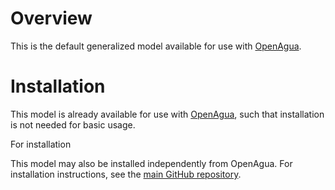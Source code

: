 # Overview

This is the default generalized model available for use with [OpenAgua](https://www.openagua.org).

# Installation

This model is already available for use with [OpenAgua](https://www.openagua.org), such that installation is not needed for basic usage.

For installation 

This model may also be installed independently from OpenAgua. For installation instructions, see the [main GitHub repository](https://github.com/openagua/waterlp-general).